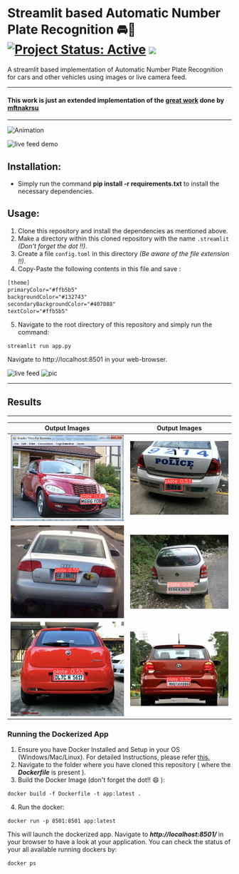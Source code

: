 # Streamlit based Automatic Number Plate Recognition 🚘🚙 [![Project Status: Active](https://www.repostatus.org/badges/latest/active.svg)](https://www.repostatus.org/#active) [![](https://img.shields.io/badge/Prateek-Ralhan-brightgreen.svg?colorB=ff0000)](https://prateekralhan.github.io/)
A streamlit based implementation of Automatic Number Plate Recognition for cars and other vehicles using images or live camera feed.

----------------
#### This work is just an extended implementation of the [great work](https://github.com/mftnakrsu/Automatic_Number_Plate_Recognition_YOLO_OCR) done by [mftnakrsu](https://github.com/mftnakrsu) 
----------------

![Animation](https://user-images.githubusercontent.com/29462447/168387966-0b541b59-27e2-4e9b-a94a-102400ba210c.gif)

![live feed demo](https://user-images.githubusercontent.com/29462447/168388053-ad26adcb-595a-4a8e-8b12-4594cc9718b6.gif)

## Installation:
* Simply run the command **pip install -r requirements.txt** to install the necessary dependencies.

## Usage:
1. Clone this repository and install the dependencies as mentioned above.
2. Make a directory within this cloned repository with the name `.streamlit` *(Don't forget the dot !!)*.
3. Create a file `config.toml` in this directory *(Be aware of the file extension !!)*.
4. Copy-Paste the following contents in this file and save :
```
[theme]
primaryColor="#ffb5b5"
backgroundColor="#132743"
secondaryBackgroundColor="#407088"
textColor="#ffb5b5"
```

5. Navigate to the root directory of this repository and simply run the command: 
```
streamlit run app.py
```
Navigate to http://localhost:8501 in your web-browser.

![live feed](https://user-images.githubusercontent.com/29462447/168388224-bd63a5bf-4ef1-4643-93d2-f47c2bd71c18.png)
![pic](https://user-images.githubusercontent.com/29462447/168388233-ba5add0f-2c00-49ed-8f1a-decadaffecd9.png)


------------
## Results 
------------

| **Output Images**  | **Output Images**  |
|---------------------|-----------------------|
| ![pic1](downloads/output_Cars18.png)  | ![pic1](downloads/output_Cars23.png)  |
| ![pic2](downloads/output_Cars65.png)  | ![pic2](downloads/output_Cars78.png)  |
| ![pic3](downloads/output_Cars72.png)  | ![pic3](downloads/output_Cars9.png)  |

### Running the Dockerized App
1. Ensure you have Docker Installed and Setup in your OS (Windows/Mac/Linux). For detailed Instructions, please refer [this.](https://docs.docker.com/engine/install/)
2. Navigate to the folder where you have cloned this repository ( where the ***Dockerfile*** is present ).
3. Build the Docker Image (don't forget the dot!! :smile: ): 
```
docker build -f Dockerfile -t app:latest .
```
4. Run the docker:
```
docker run -p 8501:8501 app:latest
```

This will launch the dockerized app. Navigate to ***http://localhost:8501/*** in your browser to have a look at your application. You can check the status of your all available running dockers by:
```
docker ps
```
